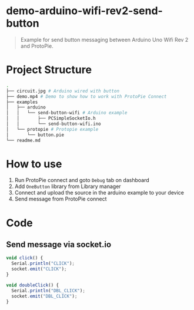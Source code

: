 # demo-arduino-wifi-rev2-send-button

> Example for send button messaging between Arduino Uno Wifi Rev 2 and ProtoPie.

# Project Structure

```sh
.
├── circuit.jpg # Arduino wired with button
├── demo.mp4 # Demo to show how to work with ProtoPie Connect
├── examples
│   ├── arduino
│   │   └── send-button-wifi # Arduino example
│   │       ├── PCSimpleSocketIo.h
│   │       └── send-button-wifi.ino
│   └── protopie # Protopie example
│       └── button.pie
└── readme.md
```

# How to use

1. Run ProtoPie connect and goto `Debug` tab on dashboard
2. Add `OneButton` library from Library manager
4. Connect and upload the source in the arduino example to your device
5. Send message from ProtoPie connect

# Code

## Send message via socket.io

```js
void click() {
  Serial.println("CLICK");
  socket.emit("CLICK");
}

void doubleClick() {
  Serial.println("DBL_CLICK");
  socket.emit("DBL_CLICK");
}
```